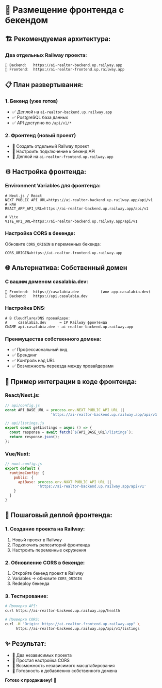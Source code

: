 # 🎨 Размещение фронтенда с бекендом

## 🏗️ **Рекомендуемая архитектура:**

### **Два отдельных Railway проекта:**
```
🔗 Backend:   https://ai-realtor-backend.up.railway.app
🔗 Frontend:  https://ai-realtor-frontend.up.railway.app
```

## 📋 **План развертывания:**

### **1. Бекенд (уже готов)**
- ✅ Деплой на `ai-realtor-backend.up.railway.app`
- ✅ PostgreSQL база данных
- ✅ API доступно по `/api/v1/*`

### **2. Фронтенд (новый проект)**
- 🎯 Создать отдельный Railway проект
- 🎯 Настроить подключение к бекенд API
- 🎯 Деплой на `ai-realtor-frontend.up.railway.app`

## ⚙️ **Настройка фронтенда:**

### **Environment Variables для фронтенда:**
```env
# Next.js / React
NEXT_PUBLIC_API_URL=https://ai-realtor-backend.up.railway.app/api/v1
# или
REACT_APP_API_URL=https://ai-realtor-backend.up.railway.app/api/v1

# Vite
VITE_API_URL=https://ai-realtor-backend.up.railway.app/api/v1
```

### **Настройка CORS в бекенде:**
Обновите `CORS_ORIGIN` в переменных бекенда:
```env
CORS_ORIGIN=https://ai-realtor-frontend.up.railway.app
```

## 🌐 **Альтернатива: Собственный домен**

### **С вашим доменом casalabia.dev:**
```
🔗 Frontend:  https://casalabia.dev          (или app.casalabia.dev)
🔗 Backend:   https://api.casalabia.dev
```

### **Настройка DNS:**
```
# В Cloudflare/DNS провайдере:
A     casalabia.dev      → IP Railway фронтенда
CNAME api.casalabia.dev → ai-realtor-backend.up.railway.app
```

### **Преимущества собственного домена:**
- ✅ Профессиональный вид
- ✅ Брендинг
- ✅ Контроль над URL
- ✅ Возможность переезда между провайдерами

## 🔧 **Пример интеграции в коде фронтенда:**

### **React/Next.js:**
```javascript
// api/config.js
const API_BASE_URL = process.env.NEXT_PUBLIC_API_URL || 
                     'https://ai-realtor-backend.up.railway.app/api/v1';

// api/listings.js
export const getListings = async () => {
  const response = await fetch(`${API_BASE_URL}/listings`);
  return response.json();
};
```

### **Vue/Nuxt:**
```javascript
// nuxt.config.js
export default {
  runtimeConfig: {
    public: {
      apiBase: process.env.NUXT_PUBLIC_API_URL || 
               'https://ai-realtor-backend.up.railway.app/api/v1'
    }
  }
}
```

## 🚀 **Пошаговый деплой фронтенда:**

### **1. Создание проекта на Railway:**
1. Новый проект в Railway
2. Подключить репозиторий фронтенда
3. Настроить переменные окружения

### **2. Обновление CORS в бекенде:**
1. Откройте бекенд проект в Railway
2. Variables → обновите `CORS_ORIGIN`
3. Redeploy бекенда

### **3. Тестирование:**
```bash
# Проверка API:
curl https://ai-realtor-backend.up.railway.app/health

# Проверка CORS:
curl -H "Origin: https://ai-realtor-frontend.up.railway.app" \
     https://ai-realtor-backend.up.railway.app/api/v1/listings
```

## ✨ **Результат:**
- 🎯 Два независимых проекта
- 🎯 Простая настройка CORS
- 🎯 Возможность независимого масштабирования
- 🎯 Готовность к добавлению собственного домена

**Готово к продакшену!** 🚀
